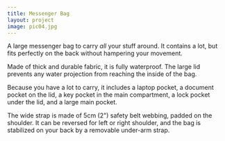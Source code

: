 ```yaml
---
title: Messenger Bag
layout: project
image: pic04.jpg
---
```


A large messenger bag to carry _all_ your stuff around. It contains a lot, but fits perfectly on the back without hampering your movement.

Made of thick and durable fabric, it is fully waterproof. The large lid prevents any water projection from reaching the inside of the bag.

Because you have a lot to carry, it includes  a laptop pocket, a document pocket on the lid, a key pocket in the main compartment, a lock pocket under the lid, and a large main pocket.

The wide strap is made of 5cm (2") safety belt webbing, padded on the shoulder. It can be reversed for left or right shoulder, and the bag is stabilized on your back by a removable under-arm strap.
